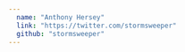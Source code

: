 ```yaml
---
  name: "Anthony Hersey"
  link: "https://twitter.com/stormsweeper"
  github: "stormsweeper"
---
```

